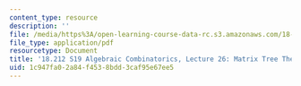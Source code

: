 ```yaml
---
content_type: resource
description: ''
file: /media/https%3A/open-learning-course-data-rc.s3.amazonaws.com/18-212-algebraic-combinatorics-spring-2019/1c947fa02a84f4538bdd3caf95e67ee5_MIT18_212S19_lec26.pdf
file_type: application/pdf
resourcetype: Document
title: '18.212 S19 Algebraic Combinatorics, Lecture 26: Matrix Tree Theorem and more'
uid: 1c947fa0-2a84-f453-8bdd-3caf95e67ee5
---
```


